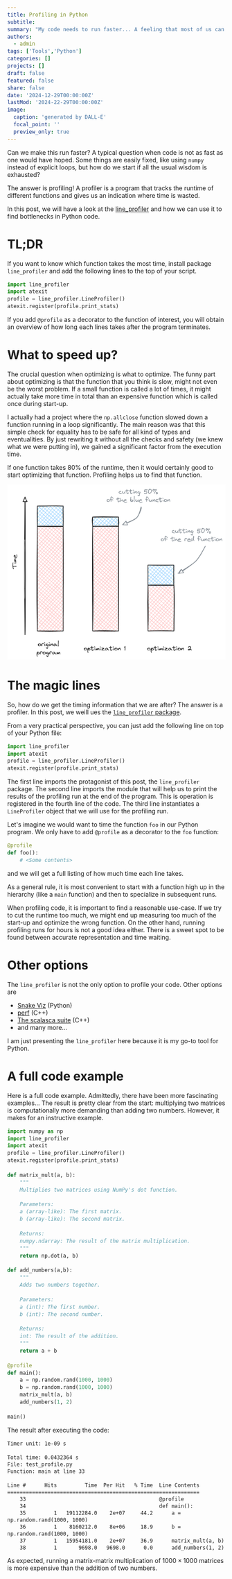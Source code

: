 ```yaml
---
title: Profiling in Python
subtitle: 
summary: "My code needs to run faster... A feeling that most of us can relate to. But where to start? Profiling is the an important step to figure out where to your program spends time and what to optimize."
authors:
  - admin
tags: ['Tools','Python']
categories: []
projects: []
draft: false
featured: false
share: false
date: '2024-12-29T00:00:00Z'
lastMod: '2024-22-29T00:00:00Z'
image:
  caption: 'generated by DALL-E'
  focal_point: ''
  preview_only: true
---  
```


Can we make this run faster? A typical question when code is not as fast as one would have hoped.
Some things are easily fixed, like using `numpy` instead of explicit loops, but how do we start if all the usual wisdom is exhausted?

The answer is profiling! A profiler is a program that tracks the runtime of different functions and gives us an indication where time is wasted.

In this post, we will have a look at the [line_profiler](https://github.com/pyutils/line_profiler) and how we can use it to find bottlenecks in Python code.

# TL;DR
If you want to know which function takes the most time, install package `line_profiler` and add the following lines to the top of your script.
```python
import line_profiler
import atexit
profile = line_profiler.LineProfiler()
atexit.register(profile.print_stats)
```
If you add `@profile` as a decorator to the function of interest, you will obtain an overview of how long each lines takes after the program terminates.


# What to speed up?
The crucial question when optimizing is what to optimize.
The funny part about optimizing is that the function that you think is slow, might not even be the worst problem.
If a small function is called a lot of times, it might actually take more time in total than an expensive function which is called once during start-up.

I actually had a project where the `np.allclose` function slowed down a function running in a loop significantly. 
The main reason was that this simple check for equality has to be safe for all kind of types and eventualities.
By just rewriting it without all the checks and safety (we knew what we were putting in), we gained a significant factor from the execution time.

If one function takes 80% of the runtime, then it would certainly good to start optimizing that function.
Profiling helps us to find that function.

![Parallelization](parallelization_blog.png)

# The magic lines
So, how do we get the timing information that we are after?
The answer is a profiler. 
In this post, we weill ues the [`line_profiler` package](https://github.com/pyutils/line_profiler).

From a very practical perspective, you can just add the following line on top of your Python file:

```python
import line_profiler
import atexit
profile = line_profiler.LineProfiler()
atexit.register(profile.print_stats)
```

The first line imports the protagonist of this post, the `line_profiler` package.
The second line imports the module that will help us to print the results of the profiling run at the end of the program.
This is operation is registered in the fourth line of the code.
The third line instantiates a `LineProfiler` object that we will use for the profiling run.

Let's imagine we would want to time the function `foo` in our Python program.
We only have to add `@profile` as a decorator to the `foo` function:
```python
@profile
def foo():
    # <Some contents>
```
and we will get a full listing of how much time each line takes.

As a general rule, it is most convenient to start with a function high up in the hierarchy (like a `main` function) and then to specialize in subsequent runs.

When profiling code, it is important to find a reasonable use-case. If we try to cut the runtime too much, we might end up measuring too much of the start-up and optimize the wrong function.
On the other hand, running profiling runs for hours is not a good idea either.
There is a sweet spot to be found between accurate representation and time waiting.

# Other options
The `line_profiler` is not the only option to profile your code.
Other options are
- [Snake Viz](https://jiffyclub.github.io/snakeviz/) (Python)
- [perf](https://perfwiki.github.io/main/) (C++)
- [The scalasca suite](https://www.scalasca.org/) (C++)
- and many more...

I am just presenting the `line_profiler` here because it is my go-to tool for Python.

# A full code example
Here is a full code example. 
Admittedly, there have been more fascinating examples...
The result is pretty clear from the start: multiplying two matrices is computationally more demanding than adding two numbers.
However, it makes for an instructive example.

```python
import numpy as np
import line_profiler
import atexit
profile = line_profiler.LineProfiler()
atexit.register(profile.print_stats)

def matrix_mult(a, b):
    """
    Multiplies two matrices using NumPy's dot function.

    Parameters:
    a (array-like): The first matrix.
    b (array-like): The second matrix.

    Returns:
    numpy.ndarray: The result of the matrix multiplication.
    """
    return np.dot(a, b)

def add_numbers(a,b):
    """
    Adds two numbers together.

    Parameters:
    a (int): The first number.
    b (int): The second number.

    Returns:
    int: The result of the addition.
    """
    return a + b

@profile
def main():
    a = np.random.rand(1000, 1000)
    b = np.random.rand(1000, 1000)
    matrix_mult(a, b)
    add_numbers(1, 2)

main()
```

The result after executing the code:

```
Timer unit: 1e-09 s

Total time: 0.0432364 s
File: test_profile.py
Function: main at line 33

Line #      Hits         Time  Per Hit   % Time  Line Contents
==============================================================
    33                                           @profile
    34                                           def main():
    35         1   19112284.0    2e+07     44.2      a = np.random.rand(1000, 1000)
    36         1    8160212.0    8e+06     18.9      b = np.random.rand(1000, 1000)
    37         1   15954181.0    2e+07     36.9      matrix_mult(a, b)
    38         1       9698.0   9698.0      0.0      add_numbers(1, 2)

```

As expected, running a matrix-matrix multiplication of $1000\times 1000$ matrices is more expensive than the addition of two numbers.